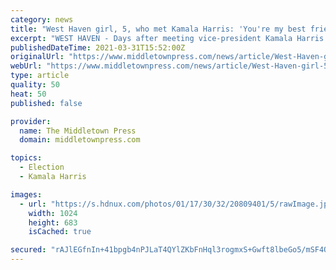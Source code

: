 ```yaml
---
category: news
title: "West Haven girl, 5, who met Kamala Harris: 'You're my best friend and I love you'"
excerpt: "WEST HAVEN - Days after meeting vice-president Kamala Harris at West Haven Child Development Center, 5-year-old Galya Nkwenti, said she wants to tell Harris, “You’re my best friend and I love you.” “Her hair is beautiful,"
publishedDateTime: 2021-03-31T15:52:00Z
originalUrl: "https://www.middletownpress.com/news/article/West-Haven-girl-5-who-met-Kamala-Harris-16066544.php?t=bc345118df"
webUrl: "https://www.middletownpress.com/news/article/West-Haven-girl-5-who-met-Kamala-Harris-16066544.php?t=bc345118df"
type: article
quality: 50
heat: 50
published: false

provider:
  name: The Middletown Press
  domain: middletownpress.com

topics:
  - Election
  - Kamala Harris

images:
  - url: "https://s.hdnux.com/photos/01/17/30/32/20809401/5/rawImage.jpg"
    width: 1024
    height: 683
    isCached: true

secured: "rAJlEGfnIn+41bpgb4nPJLaT4QYlZKbFnHql3rogmxS+Gwft8lbeGo5/mSF4OoomvjCwez+dFAy+LH4myRGIEvbBvd87LiZJDpuMeoQ1YJBtWqMKEhttDxNn5/oB+2E2luiaIJ+2YPmbsNuFDE8CkE0kg6XHd5aKMPmrfTdNwLdyHVmzmZdzR8bjC0YppBbG2mc8n+jW9sc7r1bagwb/sxFPSwNTs17w1lBda2psL9HuhJ+Rt7EXbze4ZyMpQ9OxZnxbvSlh8/tJrgfvDM/bFXkLJ9RuZxOBSucAyt+PgnVbY4wXA6D/lTzLpCr0qNZ5z1U32mjOtA8sDLHASRQygCQHtDX75PAB4RB8YItzHn8=;cagUn+xhWQdMeUKvBPqDlw=="
---
```


